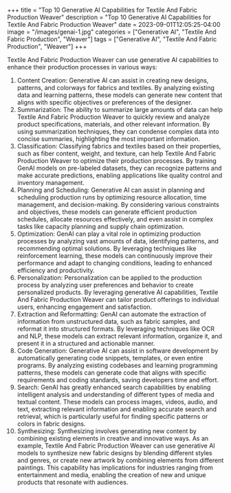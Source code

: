 +++
title = "Top 10 Generative AI Capabilities for Textile And Fabric Production Weaver"
description = "Top 10 Generative AI Capabilities for Textile And Fabric Production Weaver"
date = 2023-09-01T12:05:25-04:00
image = "/images/genai-1.jpg"
categories = ["Generative AI", "Textile And Fabric Production", "Weaver"]
tags = ["Generative AI", "Textile And Fabric Production", "Weaver"]
+++

Textile And Fabric Production Weaver can use generative AI capabilities to enhance their production processes in various ways:

1. Content Creation: Generative AI can assist in creating new designs, patterns, and colorways for fabrics and textiles. By analyzing existing data and learning patterns, these models can generate new content that aligns with specific objectives or preferences of the designer.
2. Summarization: The ability to summarize large amounts of data can help Textile And Fabric Production Weaver to quickly review and analyze product specifications, materials, and other relevant information. By using summarization techniques, they can condense complex data into concise summaries, highlighting the most important information.
3. Classification: Classifying fabrics and textiles based on their properties, such as fiber content, weight, and texture, can help Textile And Fabric Production Weaver to optimize their production processes. By training GenAI models on pre-labeled datasets, they can recognize patterns and make accurate predictions, enabling applications like quality control and inventory management.
4. Planning and Scheduling: Generative AI can assist in planning and scheduling production runs by optimizing resource allocation, time management, and decision-making. By considering various constraints and objectives, these models can generate efficient production schedules, allocate resources effectively, and even assist in complex tasks like capacity planning and supply chain optimization.
5. Optimization: GenAI can play a vital role in optimizing production processes by analyzing vast amounts of data, identifying patterns, and recommending optimal solutions. By leveraging techniques like reinforcement learning, these models can continuously improve their performance and adapt to changing conditions, leading to enhanced efficiency and productivity.
6. Personalization: Personalization can be applied to the production process by analyzing user preferences and behavior to create personalized products. By leveraging generative AI capabilities, Textile And Fabric Production Weaver can tailor product offerings to individual users, enhancing engagement and satisfaction.
7. Extraction and Reformatting: GenAI can automate the extraction of information from unstructured data, such as fabric samples, and reformat it into structured formats. By leveraging techniques like OCR and NLP, these models can extract relevant information, organize it, and present it in a structured and actionable manner.
8. Code Generation: Generative AI can assist in software development by automatically generating code snippets, templates, or even entire programs. By analyzing existing codebases and learning programming patterns, these models can generate code that aligns with specific requirements and coding standards, saving developers time and effort.
9. Search: GenAI has greatly enhanced search capabilities by enabling intelligent analysis and understanding of different types of media and textual content. These models can process images, videos, audio, and text, extracting relevant information and enabling accurate search and retrieval, which is particularly useful for finding specific patterns or colors in fabric designs.
10. Synthesizing: Synthesizing involves generating new content by combining existing elements in creative and innovative ways. As an example, Textile And Fabric Production Weaver can use generative AI models to synthesize new fabric designs by blending different styles and genres, or create new artwork by combining elements from different paintings. This capability has implications for industries ranging from entertainment and media, enabling the creation of new and unique products that resonate with audiences.